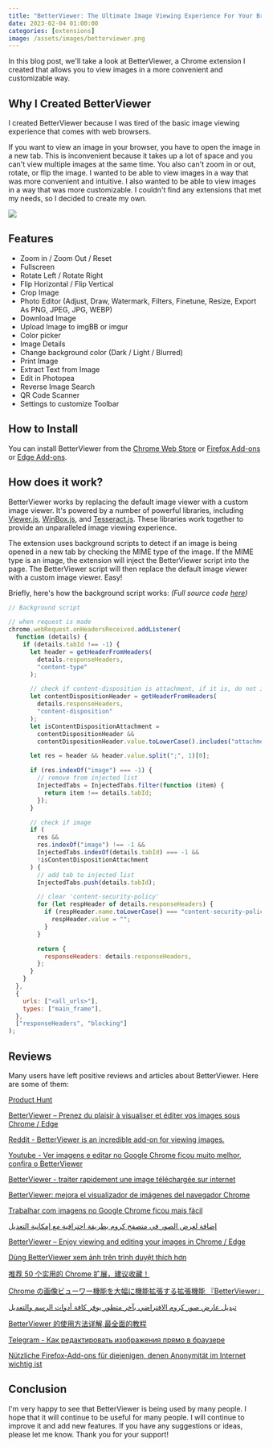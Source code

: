 ```yaml
---
title: "BetterViewer: The Ultimate Image Viewing Experience For Your Browser"
date: 2023-02-04 01:00:00
categories: [extensions]
image: /assets/images/betterviewer.png
---
```


In this blog post, we'll take a look at BetterViewer, a Chrome extension I created that allows you to view images in a more convenient and customizable way.

## Why I Created BetterViewer

I created BetterViewer because I was tired of the basic image viewing experience that comes with web browsers.

If you want to view an image in your browser, you have to open the image in a new tab. This is inconvenient because it takes up a lot of space and you can't view multiple images at the same time. You also can't zoom in or out, rotate, or flip the image. I wanted to be able to view images in a way that was more convenient and intuitive. I also wanted to be able to view images in a way that was more customizable. I couldn't find any extensions that met my needs, so I decided to create my own.

![](https://user-images.githubusercontent.com/12462188/141027643-e478175a-6c4f-41ec-b9dd-c0c8b754f703.png)

## Features

- Zoom in / Zoom Out / Reset
- Fullscreen
- Rotate Left / Rotate Right
- Flip Horizontal / Flip Vertical
- Crop Image
- Photo Editor (Adjust, Draw, Watermark, Filters, Finetune, Resize, Export As PNG, JPEG, JPG, WEBP)
- Download Image
- Upload Image to imgBB or imgur
- Color picker
- Image Details
- Change background color (Dark / Light / Blurred)
- Print Image
- Extract Text from Image
- Edit in Photopea
- Reverse Image Search
- QR Code Scanner
- Settings to customize Toolbar

## How to Install

You can install BetterViewer from the [Chrome Web Store](https://chrome.google.com/webstore/detail/betterviewer/llcpfkbjgkpmapiidpnohffjmmnhpmpb) or [Firefox Add-ons](https://addons.mozilla.org/en-US/firefox/addon/betterviewer/) or [Edge Add-ons](https://microsoftedge.microsoft.com/addons/detail/betterviewer/jfladbainajdjpmdjpgndbgmkgibeddg).

## How does it work?

BetterViewer works by replacing the default image viewer with a custom image viewer. It's powered by a number of powerful libraries, including [Viewer.js](https://fengyuanchen.github.io/viewerjs/), [WinBox.js](https://nextapps-de.github.io/winbox/), and [Tesseract.js](https://tesseract.projectnaptha.com/). These libraries work together to provide an unparalleled image viewing experience.

The extension uses background scripts to detect if an image is being opened in a new tab by checking the MIME type of the image. If the MIME type is an image, the extension will inject the BetterViewer script into the page. The BetterViewer script will then replace the default image viewer with a custom image viewer. Easy!

Briefly, here's how the background script works: _(Full source code [here](https://github.com/Ademking/BetterViewer/blob/master/background.js))_

```js
// Background script

// when request is made
chrome.webRequest.onHeadersReceived.addListener(
  function (details) {
    if (details.tabId !== -1) {
      let header = getHeaderFromHeaders(
        details.responseHeaders,
        "content-type"
      );

      // check if content-disposition is attachment, if it is, do not inject
      let contentDispositionHeader = getHeaderFromHeaders(
        details.responseHeaders,
        "content-disposition"
      );
      let isContentDispositionAttachment =
        contentDispositionHeader &&
        contentDispositionHeader.value.toLowerCase().includes("attachment");

      let res = header && header.value.split(";", 1)[0];

      if (res.indexOf("image") === -1) {
        // remove from injected list
        InjectedTabs = InjectedTabs.filter(function (item) {
          return item !== details.tabId;
        });
      }

      // check if image
      if (
        res &&
        res.indexOf("image") !== -1 &&
        InjectedTabs.indexOf(details.tabId) === -1 &&
        !isContentDispositionAttachment
      ) {
        // add tab to injected list
        InjectedTabs.push(details.tabId);

        // clear 'content-security-policy'
        for (let respHeader of details.responseHeaders) {
          if (respHeader.name.toLowerCase() === "content-security-policy") {
            respHeader.value = "";
          }
        }

        return {
          responseHeaders: details.responseHeaders,
        };
      }
    }
  },
  {
    urls: ["<all_urls>"],
    types: ["main_frame"],
  },
  ["responseHeaders", "blocking"]
);
```

## Reviews

Many users have left positive reviews and articles about BetterViewer. Here are some of them:

[Product Hunt](https://www.producthunt.com/posts/betterviewer)

[BetterViewer – Prenez du plaisir à visualiser et éditer vos images sous Chrome / Edge](https://korben.info/betterviewer-visualiser-editer-images-sous-chrome-edge.html)

[Reddit - BetterViewer is an incredible add-on for viewing images.](https://www.reddit.com/r/firefox/comments/uoubin/betterviewer_is_an_incredible_addon_for_viewing/)

[Youtube - Ver imagens e editar no Google Chrome ficou muito melhor, confira o BetterViewer](https://www.youtube.com/watch?v=w7X6M_Xm1vE&ab_channel=JulioSardinha)

[BetterViewer - traiter rapidement une image téléchargée sur internet](https://www.libellules.net/post/betterviewer-traiter-rapidement-une-image-t%C3%A9l%C3%A9charg%C3%A9e-sur-internet)

[BetterViewer: mejora el visualizador de imágenes del navegador Chrome](https://www.softandapps.info/2021/11/18/betterviewer-mejora-el-visualizador-de-imagenes-del-navegador-chrome/?utm_source=linkedin&utm_medium=bloguersnet)

[Trabalhar com imagens no Google Chrome ficou mais fácil](https://js.art.br/betterviewer/)

[إضافة لعرض الصور في متصفح كروم بطريقة احترافية مع إمكانية التعديل](http://www.igli5.com/2021/11/blog-post_293.html)

[BetterViewer – Enjoy viewing and editing your images in Chrome / Edge](https://www.easy-tutorials.com/betterviewer-enjoy-viewing-and-editing-your-images-in-chrome-edge/)

[Dùng BetterViewer xem ảnh trên trình duyệt thích hơn](https://www.linhkienmaytinhvungtau.com/2021/12/dung-betterviewer-xem-anh-tren-trinh.html)

[推荐 50 个实用的 Chrome 扩展，建议收藏！](https://os.51cto.com/article/705864.html#:~:text=49%E3%80%81-,BetterViewer,-BetterViewer%20%E5%8F%AF%E4%BB%A5%E6%8F%90%E4%BE%9B)

[Chrome の画像ビューワー機能を大幅に機能拡張する拡張機能 『BetterViewer』](https://pc.mogeringo.com/archives/88205)

[تبديل عارض صور كروم الافتراضي بآخر متطور يوفر كافة أدوات الرسم والتعديل](https://www.pcfacile1.com/archives/21506)

[BetterViewer 的使用方法详解,最全面的教程](https://blog.chinaoc.com.cn/p/2238366.html)

[Telegram - Как редактировать изображения прямо в браузере](https://t.me/bugnotfeature/3242)

[Nützliche Firefox-Add-ons für diejenigen, denen Anonymität im Internet wichtig ist](https://seyler.eksisozluk.com/internette-anonimligine-onem-verenler-icin-birbirinden-kullanisli-firefox-eklentileri)

## Conclusion

I'm very happy to see that BetterViewer is being used by many people. I hope that it will continue to be useful for many people. I will continue to improve it and add new features. If you have any suggestions or ideas, please let me know. Thank you for your support!
